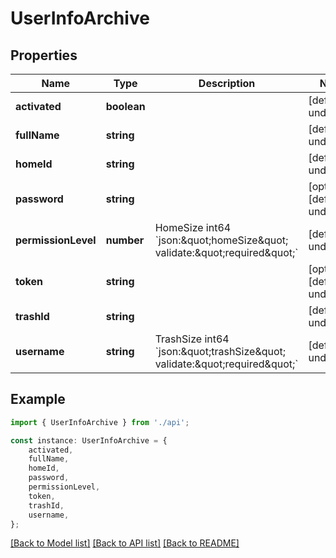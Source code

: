 # UserInfoArchive


## Properties

Name | Type | Description | Notes
------------ | ------------- | ------------- | -------------
**activated** | **boolean** |  | [default to undefined]
**fullName** | **string** |  | [default to undefined]
**homeId** | **string** |  | [default to undefined]
**password** | **string** |  | [optional] [default to undefined]
**permissionLevel** | **number** | HomeSize        int64  &#x60;json:\&quot;homeSize\&quot; validate:\&quot;required\&quot;&#x60; | [default to undefined]
**token** | **string** |  | [optional] [default to undefined]
**trashId** | **string** |  | [default to undefined]
**username** | **string** | TrashSize       int64  &#x60;json:\&quot;trashSize\&quot; validate:\&quot;required\&quot;&#x60; | [default to undefined]

## Example

```typescript
import { UserInfoArchive } from './api';

const instance: UserInfoArchive = {
    activated,
    fullName,
    homeId,
    password,
    permissionLevel,
    token,
    trashId,
    username,
};
```

[[Back to Model list]](../README.md#documentation-for-models) [[Back to API list]](../README.md#documentation-for-api-endpoints) [[Back to README]](../README.md)
